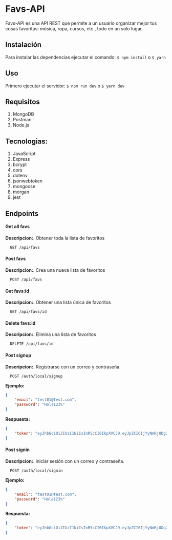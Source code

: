 # Favs-API

Favs-API es una API REST que permite a un usuario organizar mejor tus cosas favoritas: música, ropa, cursos, etc., todo en un solo lugar.

## Instalación

Para instalar las dependencias ejecutar el comando: `$ npm install` o `$ yarn`

## Uso

Primero ejecutar el servidor: `$ npm run dev` o `$ yarn dev`

## Requisitos

1. MongoDB
2. Postman
3. Node.js

## Tecnologias:

1. JavaScript
2. Express
3. bcrypt
4. cors
5. dotenv
6. jsonwebtoken
7. mongoose
8. morgan
9. jest

## Endpoints

#### Get all favs

**Descripcion:**. Obtener toda la lista de favoritos
```http
  GET /api/favs
```
#### Post favs

**Descripcion:**. Crea una nueva lista de favoritos
```http
  POST /api/favs
```
#### Get favs:id

**Descripcion:**. Obtener una lista única de favoritos
```http
  GET /api/favs/id
```
#### Delete favs:id

**Descripcion:**. Elimina una lista de favoritos
```http
  DELETE /api/favs/id
```
#### Post signup

**Descripcion:**. Registrarse con un correo y contraseña.

```http
  POST /auth/local/signup
```
**Ejemplo:**

```json
{
    "email": "test01@test.com",
    "password": "Hola123%"
}
```
**Respuesta:**
```json
{
    "token": "eyJhbGciOiJIUzI1NiIsInR5cCI6IkpXVCJ9.eyJpZCI6IjYyNmRjODg2M2NhNTIxMWMxYTdkY2E3NyIsImlhdCI6MTY1MTM2MTkyNywiZXhwIjoxNjgyODk3OTI3fQ.iiPg6pXS8gT5Z5SX3ZRQTdG6oBUvt6CZcvcdDWukj2c"
}
```
#### Post signin

**Descripcion:**. iniciar sesión con un correo y contraseña.

```http
  POST /auth/local/signin
```
**Ejemplo:**

```json
{
    "email": "test01@test.com",
    "password": "Hola123%"
}
```
**Respuesta:**
```json
{
    "token": "eyJhbGciOiJIUzI1NiIsInR5cCI6IkpXVCJ9.eyJpZCI6IjYyNmRjODg2M2NhNTIxMWMxYTdkY2E3NyIsImlhdCI6MTY1MTM2MTkyNywiZXhwIjoxNjgyODk3OTI3fQ.iiPg6pXS8gT5Z5SX3ZRQTdG6oBUvt6CZcvcdDWukj2c"
}
```
